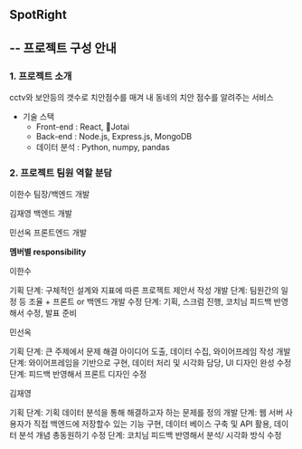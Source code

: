 ## SpotRight
--
프로젝트 구성 안내
--
### 1. 프로젝트 소개
cctv와 보안등의 갯수로 치안점수를 매겨 내 동네의 치안 점수를 알려주는 서비스

- 기술 스택
  - Front-end : React, Jotai
  - Back-end : Node.js, Express.js, MongoDB
  - 데이터 분석 : Python, numpy, pandas
### 2. 프로젝트 팀원 역할 분담
이한수
팀장/백엔드 개발

김재영
백엔드 개발

민선옥
프론트엔드 개발

**멤버별 responsibility**

이한수

기획 단계: 구체적인 설계와 지표에 따른 프로젝트 제안서 작성
개발 단계: 팀원간의 일정 등 조율 + 프론트 or 백엔드 개발
수정 단계: 기획, 스크럼 진행, 코치님 피드백 반영해서 수정, 발표 준비


민선옥

기획 단계: 큰 주제에서 문제 해결 아이디어 도출, 데이터 수집, 와이어프레임 작성
개발 단계: 와이어프레임을 기반으로 구현, 데이터 처리 및 시각화 담당, UI 디자인 완성
수정 단계: 피드백 반영해서 프론트 디자인 수정

김재영

기획 단계: 기획 데이터 분석을 통해 해결하고자 하는 문제를 정의
개발 단계: 웹 서버 사용자가 직접 백엔드에 저장할수 있는 기능 구현, 데이터 베이스 구축 및 API 활용, 데이터 분석 개념 총동원하기
수정 단계: 코치님 피드백 반영해서 분석/ 시각화 방식 수정

